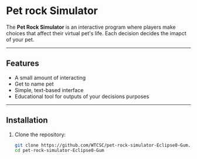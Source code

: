 # Pet rock Simulator   

The **Pet Rock Simulator** is an interactive program where players make choices that affect their virtual pet's life. Each decision decides the imapct of your pet. 

---

## Features  
- A small amount of interacting
- Get to name pet 
- Simple, text-based interface  
- Educational tool for outputs of your decisions purposes 

---

## Installation  

1. Clone the repository:  
   ```bash
   git clone https://github.com/WTCSC/pet-rock-simulator-Eclipse0-Gum.git
   cd pet-rock-simulator-Eclipse0-Gum
